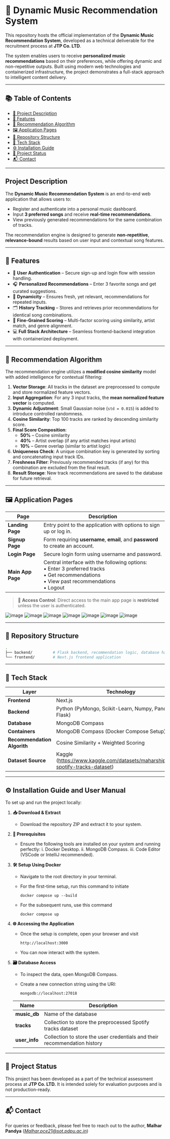# 🎵 Dynamic Music Recommendation System

This repository hosts the official implementation of the **Dynamic Music Recommendation System**, developed as a technical deliverable for the recruitment process at **JTP Co. LTD**.

The system enables users to receive **personalized music recommendations** based on their preferences, while offering dynamic and non-repetitive outputs. Built using modern web technologies and containerized infrastructure, the project demonstrates a full-stack approach to intelligent content delivery.

---

## 📚 Table of Contents
- [🧠 Project Description](#project-description)
- [📌 Features](#-features)
- [🧪 Recommendation Algorithm](#-recommendation-algorithm)
- [🖼️ Application Pages](#️-application-pages)
- [📁 Repository Structure](#-repository-structure)
- [🧰 Tech Stack](#-tech-stack)
- [⚙️ Installation Guide](#️-installation-guide-and-user-manual)
- [🚧 Project Status](#-project-status)
- [📬 Contact](#-contact)

---

## Project Description

The **Dynamic Music Recommendation System** is an end-to-end web application that allows users to:
- Register and authenticate into a personal music dashboard.
- Input **3 preferred songs** and receive **real-time recommendations**.
- View previously generated recommendations for the same combination of tracks.

The recommendation engine is designed to generate **non-repetitive**, **relevance-bound** results based on user input and contextual song features.

---

## 📌 Features

- 🔐 **User Authentication** – Secure sign-up and login flow with session handling.
- 🎧 **Personalized Recommendations** – Enter 3 favorite songs and get curated suggestions.
- 🔁 **Dynamicity** – Ensures fresh, yet relevant, recommendations for repeated inputs.
- 🗂️ **History Tracking** – Stores and retrieves prior recommendations for identical song combinations.
- 🔎 **Fine-Grained Scoring** – Multi-factor scoring using similarity, artist match, and genre alignment.
- 💻 **Full Stack Architecture** – Seamless frontend-backend integration with containerized deployment.

---

## 🧪 Recommendation Algorithm

The recommendation engine utilizes a **modified cosine similarity** model with added intelligence for contextual filtering:

1. **Vector Storage**: All tracks in the dataset are preprocessed to compute and store normalized feature vectors.
2. **Input Aggregation**: For any 3 input tracks, the **mean normalized feature vector** is computed.
3. **Dynamic Adjustment**: Small Gaussian noise (`std = 0.015`) is added to introduce controlled randomness.
4. **Cosine Similarity**: Top 100 tracks are ranked by descending similarity score.
5. **Final Score Composition**:
   - **50%** – Cosine similarity
   - **40%** – Artist overlap (if any artist matches input artists)
   - **10%** – Genre overlap (similar to artist logic)
6. **Uniqueness Check**: A unique combination key is generated by sorting and concatenating input track IDs.
7. **Freshness Filter**: Previously recommended tracks (if any) for this combination are excluded from the final result.
8. **Result Storage**: New track recommendations are saved to the database for future retrieval.

---

## 🖼️ Application Pages

| Page         | Description |
|--------------|-------------|
| **Landing Page** | Entry point to the application with options to sign up or log in. |
| **Signup Page** | Form requiring **username**, **email**, and **password** to create an account. |
| **Login Page** | Secure login form using username and password. |
| **Main App Page** | Central interface with the following options:<br>• Enter 3 preferred tracks<br>• Get recommendations<br>• View past recommendations<br>• Logout |

> 🔐 **Access Control**: Direct access to the main app page is **restricted** unless the user is authenticated.

![image](https://github.com/user-attachments/assets/8cc755e0-45f4-4de1-af0f-03185b015b18)
![image](https://github.com/user-attachments/assets/fb4be5da-06ae-43de-94c5-1d23df7f689a)
![image](https://github.com/user-attachments/assets/f9723d65-6b0d-4e8e-ad09-dbabb0c7bfa9)
![image](https://github.com/user-attachments/assets/e8819830-ff5d-4563-afc0-ec4cf1a525df)
![image](https://github.com/user-attachments/assets/59d3798b-ce92-40a4-b1af-a1fe709b83c9)
![image](https://github.com/user-attachments/assets/86c5d0be-70f0-41f9-a99f-864fdf567519)
![image](https://github.com/user-attachments/assets/20ec70bc-f9fa-41ee-8975-ac20d92cf672)


---

## 📁 Repository Structure

```bash
.
├── backend/         # Flask backend, recommendation logic, database handlers
└── frontend/        # Next.js frontend application
```

---

## 🧰 Tech Stack

| Layer   | Technology  |
|---------|-------------|
| **Frontend** | Next.js |
| **Backend** | Python (PyMongo, Scikit-Learn, Numpy, Pandas, and Flask) |
| **Database** | MongoDB Compass |
| **Containers** | MongoDB Compass (Docker Compose Setup) |
| **Recommendation Algorith** | Cosine Similarity + Weighted Scoring |
| **Dataset Source** | Kaggle (https://www.kaggle.com/datasets/maharshipandya/-spotify-tracks-dataset) |

---

## ⚙️ Installation Guide and User Manual

To set up and run the project locally:

1. **📥 Download & Extract**
   
   - Download the repository ZIP and extract it to your system.

2. **🧩 Prerequisites**
   
   - Ensure the following tools are installed on your system and running perfectly: i. Docker Desktop. ii. MongoDB Compass. iii. Code Editor (VSCode or IntelliJ recommended).
  
3. **🛠️ Setup Using Docker**
   
   - Navigate to the root directory in your terminal.
     
   - For the first-time setup, run this command to initiate
     ```
     docker compose up --build
     ```

   - For the subsequent runs, use this command
     ```
     docker compose up
     ```

4. **🌐 Accessing the Application**
   
   - Once the setup is complete, open your browser and visit
     
     ```
     http://localhost:3000
     ```
   - You can now interact with the system.

5. **🗃️ Database Access**

   - To inspect the data, open MongoDB Compass.
  
   - Create a new connection string using the URI:
     ```
     mongodb://localhost:27018
     ```

   |    Name   |   Description   |
   |-----------|-----------------|
   | **music_db** | Name of the database |
   | **tracks** | Collection to store the preprocessed Spotify tracks dataset |
   | **user_info** | Collection to store the user credentials and their recommendation history |

--- 

## 🚧 Project Status

This project has been developed as a part of the technical assessment process at **JTP Co. LTD.** It is intended solely for evaluation purposes and is not production-ready.

---

## 📬 Contact

For queries or feedback, please feel free to reach out to the author, **Malhar Pandya** (*Malhar.pce21@sot.pdpu.ac.in*)
